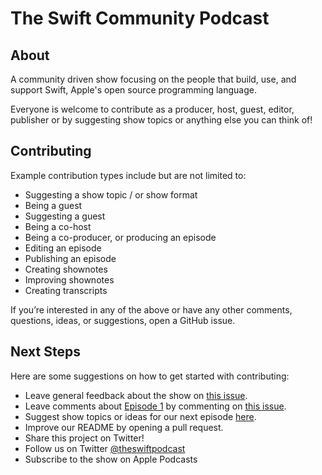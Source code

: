 # The Swift Community Podcast

## About

A community driven show focusing on the people that build, use, and support Swift, Apple's open source programming language.

Everyone is welcome to contribute as a producer, host, guest, editor, publisher or by suggesting show topics or anything else you can think of!

## Contributing

Example contribution types include but are not limited to:

- Suggesting a show topic / or show format
- Being a guest
- Suggesting a guest
- Being a co-host
- Being a co-producer, or producing an episode
- Editing an episode
- Publishing an episode
- Creating shownotes
- Improving shownotes
- Creating transcripts

If you’re interested in any of the above or have any other comments, questions, ideas, or suggestions, open a GitHub issue.

## Next Steps

Here are some suggestions on how to get started with contributing:

- Leave general feedback about the show on [this issue](https://github.com/SwiftCommunityPodcast/podcast/issues/3).
- Leave comments about [Episode 1](https://www.swiftcommunitypodcast.org) by commenting on [this issue](https://github.com/SwiftCommunityPodcast/podcast/issues/1).
- Suggest show topics or ideas for our next episode [here](https://github.com/SwiftCommunityPodcast/podcast/issues/2).
- Improve our README by opening a pull request.
- Share this project on Twitter!
- Follow us on Twitter [@theswiftpodcast](https://twitter.com/theswiftpodcast)
- Subscribe to the show on Apple Podcasts
